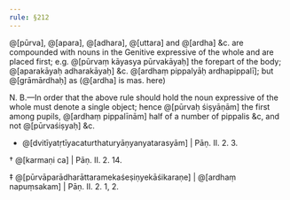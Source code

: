 ```yaml
---
rule: §212
---
```


@[pūrva], @[apara], @[adhara], @[uttara] and @[ardha] &c. are compounded with nouns in the Genitive expressive of the whole and are placed first; e.g. @[pūrvaṃ kāyasya pūrvakāyaḥ] the forepart of the body; @[aparakāyaḥ adharakāyaḥ] &c. @[ardhaṃ pippalyāḥ ardhapippalī]; but @[grāmārdhaḥ] as (@[ardha] is mas. here)

N. B.—In order that the above rule should hold the noun expressive of the whole must denote a single object; hence @[pūrvaḥ śiṣyāṇām] the first among pupils, @[ardhaṃ pippalīnām] half of a number of pippalis &c, and not @[pūrvaśiṣyaḥ] &c.

- @[dvitīyatṛtīyacaturthaturyāṇyanyatarasyām] | Pāṇ. II. 2. 3.

† @[karmaṇi ca] | Pāṇ. II. 2. 14.

‡ @[pūrvāparādharāttaramekaśeṣiṇyekāśikaraṇe] | @[ardhaṃ napuṃsakam] | Pāṇ. II. 2. 1, 2.